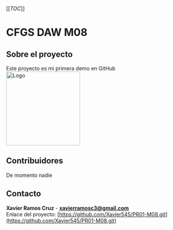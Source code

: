 [[_TOC_]]

# CFGS DAW M08
## Sobre el proyecto

Este proyecto es mi primera demo en GitHub <br>
<img src="images/logo.png" alt="Logo" width="200">

## Contribuidores
De momento nadie
## Contacto
**Xavier Ramos Cruz** - **xavierramosc3@gmail.com**
<br>
Enlace del proyecto:
[https://github.com/Xavier545/PR01-M08.git](https://github.com/Xavier545/PR01-M08.git)
